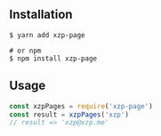 

## Installation

```shell
$ yarn add xzp-page

# or npm
$ npm install xzp-page
```

## Usage

<!-- TODO: Introduction of API use -->

```javascript
const xzpPages = require('xzp-page')
const result = xzpPages('xzp')
// result => 'xzp@xzp.me'
```
